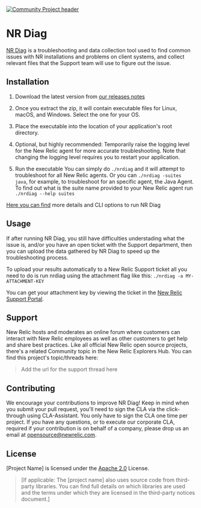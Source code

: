 [![Community Project header](https://github.com/newrelic/opensource-website/raw/master/src/images/categories/Community_Project.png)](https://opensource.newrelic.com/oss-category/#community-project)

# NR Diag

[NR Diag](https://docs.newrelic.com/docs/using-new-relic/cross-product-functions/troubleshooting/new-relic-diagnostics) is a troubleshooting and data collection tool used to find common issues with NR installations and problems on client systems, and collect relevant files that the Support team will use to figure out the issue.

## Installation

1. Download the latest version from [our releases notes](https://docs.newrelic.com/docs/release-notes/platform-release-notes/diagnostics-release-notes)

2. Once you extract the zip, it will contain executable files for Linux, macOS, and Windows. Select the one for your OS.

3. Place the executable into the location of your application's root directory.

4. Optional, but highly recommended: Temporarily raise the logging level for the New Relic agent for more accurate troubleshooting. Note that changing the logging level requires you to restart your application.

5. Run the executable 
You can simply do `./nrdiag` and it will attempt to troubleshoot for all New Relic agents. Or you can `./nrdiag -suites java`, for example, to troubleshoot for an specific agent, the Java Agent. To find out what is the suite name provided to your New Relic agent run `./nrdiag --help suites`

[Here you can find](https://docs.newrelic.com/docs/using-new-relic/cross-product-functions/troubleshooting/new-relic-diagnostics#cli-options) more details and CLI options to run NR Diag


## Usage
If after running NR Diag, you still have difficulties understading what the issue is, and/or you have an open ticket with the Support department, then you can upload the data gathered by NR Diag to speed up the troubleshooting process.

To upload your results automatically to a New Relic Support ticket all you need to do is run nrdiag using the attachment flag like this: `./nrdiag -a MY-ATTACHMENT-KEY`

You can get your attachment key by viewing the ticket in the [New Relic Support Portal](https://support.newrelic.com).


## Support

New Relic hosts and moderates an online forum where customers can interact with New Relic employees as well as other customers to get help and share best practices. Like all official New Relic open source projects, there's a related Community topic in the New Relic Explorers Hub. You can find this project's topic/threads here:

>Add the url for the support thread here

## Contributing
We encourage your contributions to improve NR Diag! Keep in mind when you submit your pull request, you'll need to sign the CLA via the click-through using CLA-Assistant. You only have to sign the CLA one time per project.
If you have any questions, or to execute our corporate CLA, required if your contribution is on behalf of a company, please drop us an email at opensource@newrelic.com.

## License
[Project Name] is licensed under the [Apache 2.0](http://apache.org/licenses/LICENSE-2.0.txt) License.
>[If applicable: The [project name] also uses source code from third-party libraries. You can find full details on which libraries are used and the terms under which they are licensed in the third-party notices document.]
